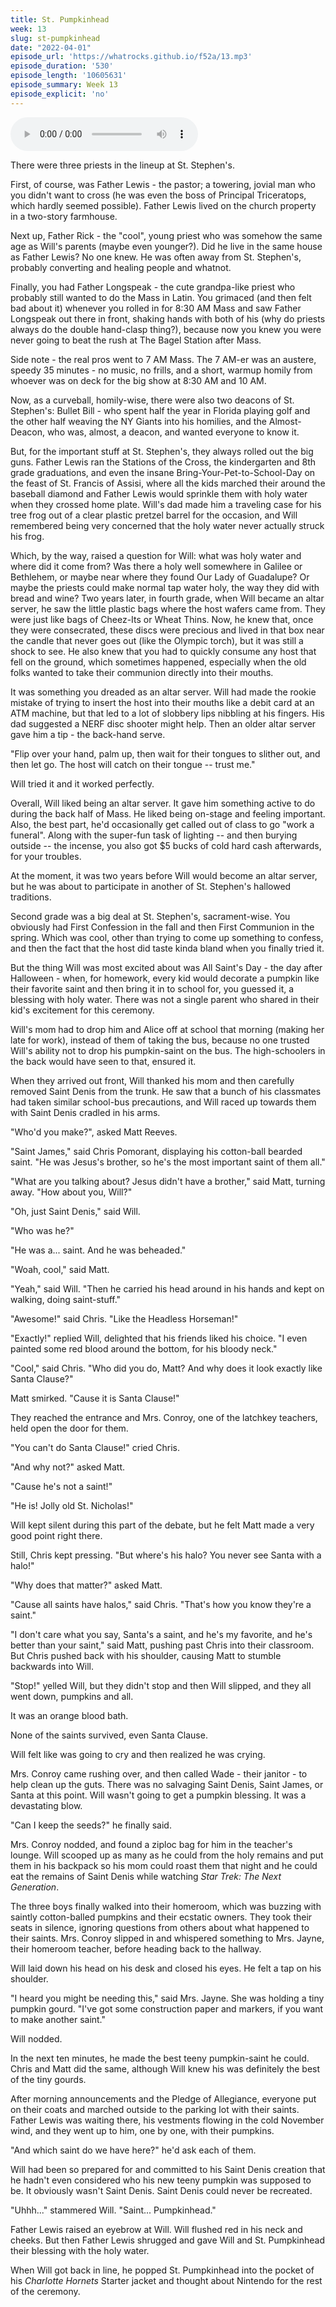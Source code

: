```yaml
---
title: St. Pumpkinhead
week: 13
slug: st-pumpkinhead
date: "2022-04-01"
episode_url: 'https://whatrocks.github.io/f52a/13.mp3'
episode_duration: '530'
episode_length: '10605631'
episode_summary: Week 13
episode_explicit: 'no'
---
```


<audio controls="controls">
  <source type="audio/mp3" src="https://whatrocks.github.io/f52a/13.mp3"></source>
</audio>


There were three priests in the lineup at St. Stephen's.

First, of course, was Father Lewis - the pastor; a towering, jovial man who you didn't want to cross (he was even the boss of Principal Triceratops, which hardly seemed possible). Father Lewis lived on the church property in a two-story farmhouse.

Next up, Father Rick - the "cool", young priest who was somehow the same age as Will's parents (maybe even younger?). Did he live in the same house as Father Lewis? No one knew. He was often away from St. Stephen's, probably converting and healing people and whatnot.

Finally, you had Father Longspeak - the cute grandpa-like priest who probably still wanted to do the Mass in Latin. You grimaced (and then felt bad about it) whenever you rolled in for 8:30 AM Mass and saw Father Longspeak out there in front, shaking hands with both of his (why do priests always do the double hand-clasp thing?), because now you knew you were never going to beat the rush at The Bagel Station after Mass. 

Side note - the real pros went to 7 AM Mass. The 7 AM-er was an austere, speedy 35 minutes - no music, no frills, and a short, warmup homily from whoever was on deck for the big show at 8:30 AM and 10 AM.

Now, as a curveball, homily-wise, there were also two deacons of St. Stephen's: Bullet Bill - who spent half the year in Florida playing golf and the other half weaving the NY Giants into his homilies, and the Almost-Deacon, who was, almost, a deacon, and wanted everyone to know it.

But, for the important stuff at St. Stephen's, they always rolled out the big guns. Father Lewis ran the Stations of the Cross, the kindergarten and 8th grade graduations, and even the insane Bring-Your-Pet-to-School-Day on the feast of St. Francis of Assisi, where all the kids marched their around the baseball diamond and Father Lewis would sprinkle them with holy water when they crossed home plate. Will's dad made him a traveling case for his tree frog out of a clear plastic pretzel barrel for the occasion, and Will remembered being very concerned that the holy water never actually struck his frog.

Which, by the way, raised a question for Will: what was holy water and where did it come from? Was there a holy well somewhere in Galilee or Bethlehem, or maybe near where they found Our Lady of Guadalupe? Or maybe the priests could make normal tap water holy, the way they did with bread and wine? Two years later, in fourth grade, when Will became an altar server, he saw the little plastic bags where the host wafers came from. They were just like bags of Cheez-Its or Wheat Thins. Now, he knew that, once they were consecrated, these discs were precious and lived in that box near the candle that never goes out (like the Olympic torch), but it was still a shock to see. He also knew that you had to quickly consume any host that fell on the ground, which sometimes happened, especially when the old folks wanted to take their communion directly into their mouths.

It was something you dreaded as an altar server. Will had made the rookie mistake of trying to insert the host into their mouths like a debit card at an ATM machine, but that led to a lot of slobbery lips nibbling at his fingers. His dad suggested a NERF disc shooter might help. Then an older altar server gave him a tip - the back-hand serve.

"Flip over your hand, palm up, then wait for their tongues to slither out, and then let go. The host will catch on their tongue -- trust me."

Will tried it and it worked perfectly.

Overall, Will liked being an altar server. It gave him something active to do during the back half of Mass. He liked being on-stage and feeling important. Also, the best part, he'd occasionally get called out of class to go "work a funeral". Along with the super-fun task of lighting -- and then burying outside -- the incense, you also got $5 bucks of cold hard cash afterwards, for your troubles.

At the moment, it was two years before Will would become an altar server, but he was about to participate in another of St. Stephen's hallowed traditions.

Second grade was a big deal at St. Stephen's, sacrament-wise. You obviously had First Confession in the fall and then First Communion in the spring. Which was cool, other than trying to come up something to confess, and then the fact that the host did taste kinda bland when you finally tried it.

But the thing Will was most excited about was All Saint's Day - the day after Halloween - when, for homework, every kid would decorate a pumpkin like their favorite saint and then bring it in to school for, you guessed it, a blessing with holy water. There was not a single parent who shared in their kid's excitement for this ceremony.

Will's mom had to drop him and Alice off at school that morning (making her late for work), instead of them of taking the bus, because no one trusted Will's ability not to drop his pumpkin-saint on the bus. The high-schoolers in the back would have seen to that, ensured it.

When they arrived out front, Will thanked his mom and then carefully removed Saint Denis from the trunk. He saw that a bunch of his classmates had taken similar school-bus precautions, and Will raced up towards them with Saint Denis cradled in his arms.

"Who'd you make?", asked Matt Reeves.

"Saint James," said Chris Pomorant, displaying his cotton-ball bearded saint. "He was Jesus's brother, so he's the most important saint of them all."

"What are you talking about? Jesus didn't have a brother," said Matt, turning away. "How about you, Will?"

"Oh, just Saint Denis," said Will.

"Who was he?"

"He was a... saint. And he was beheaded."

"Woah, cool," said Matt.

"Yeah," said Will. "Then he carried his head around in his hands and kept on walking, doing saint-stuff."

"Awesome!" said Chris. "Like the Headless Horseman!"

"Exactly!" replied Will, delighted that his friends liked his choice. "I even painted some red blood around the bottom, for his bloody neck."

"Cool," said Chris. "Who did you do, Matt? And why does it look exactly like Santa Clause?"

Matt smirked. "Cause it is Santa Clause!"

They reached the entrance and Mrs. Conroy, one of the latchkey teachers, held open the door for them.

"You can't do Santa Clause!" cried Chris.

"And why not?" asked Matt.

"Cause he's not a saint!"

"He is! Jolly old St. Nicholas!"

Will kept silent during this part of the debate, but he felt Matt made a very good point right there.

Still, Chris kept pressing. "But where's his halo? You never see Santa with a halo!"

"Why does that matter?" asked Matt.

"Cause all saints have halos," said Chris. "That's how you know they're a saint."

"I don't care what you say, Santa's a saint, and he's my favorite, and he's better than your saint," said Matt, pushing past Chris into their classroom. But Chris pushed back with his shoulder, causing Matt to stumble backwards into Will.

"Stop!" yelled Will, but they didn't stop and then Will slipped, and they all went down, pumpkins and all.

It was an orange blood bath.

None of the saints survived, even Santa Clause.

Will felt like was going to cry and then realized he was crying.

Mrs. Conroy came rushing over, and then called Wade - their janitor - to help clean up the guts. There was no salvaging Saint Denis, Saint James, or Santa at this point. Will wasn't going to get a pumpkin blessing. It was a devastating blow.

"Can I keep the seeds?" he finally said.

Mrs. Conroy nodded, and found a ziploc bag for him in the teacher's lounge. Will scooped up as many as he could from the holy remains and put them in his backpack so his mom could roast them that night and he could eat the remains of Saint Denis while watching *Star Trek: The Next Generation*.

The three boys finally walked into their homeroom, which was buzzing with saintly cotton-balled pumpkins and their ecstatic owners. They took their seats in silence, ignoring questions from others about what happened to their saints. Mrs. Conroy slipped in and whispered something to Mrs. Jayne, their homeroom teacher, before heading back to the hallway.

Will laid down his head on his desk and closed his eyes. He felt a tap on his shoulder.

"I heard you might be needing this," said Mrs. Jayne. She was holding a tiny pumpkin gourd. "I've got some construction paper and markers, if you want to make another saint."

Will nodded.

In the next ten minutes, he made the best teeny pumpkin-saint he could. Chris and Matt did the same, although Will knew his was definitely the best of the tiny gourds.

After morning announcements and the Pledge of Allegiance, everyone put on their coats and marched outside to the parking lot with their saints. Father Lewis was waiting there, his vestments flowing in the cold November wind, and they went up to him, one by one, with their pumpkins.

"And which saint do we have here?" he'd ask each of them.

Will had been so prepared for and committed to his Saint Denis creation that he hadn't even considered who his new teeny pumpkin was supposed to be. It obviously wasn't Saint Denis. Saint Denis could never be recreated.

"Uhhh..." stammered Will. "Saint... Pumpkinhead."

Father Lewis raised an eyebrow at Will. Will flushed red in his neck and cheeks. But then Father Lewis shrugged and gave Will and St. Pumpkinhead their blessing with the holy water. 

When Will got back in line, he popped St. Pumpkinhead into the pocket of his *Charlotte Hornets* Starter jacket and thought about Nintendo for the rest of the ceremony.